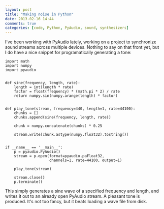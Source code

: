 ```yaml
---
layout: post
title: "Making noise in Python"
date: 2013-02-16 14:44
comments: true
categories: [code, Python, PyAudio, sound, synthesizers]
---
```


I've been working with [PyAudio](https://github.com/bastibe/PyAudio) lately, working on a project to synchronize sound streams across multiple devices. Nothing to say on that front yet, but I do have a nice snippet for programatically generating a tone:

	import math
	import numpy
	import pyaudio


	def sine(frequency, length, rate):
	    length = int(length * rate)
	    factor = float(frequency) * (math.pi * 2) / rate
	    return numpy.sin(numpy.arange(length) * factor)


	def play_tone(stream, frequency=440, length=1, rate=44100):
	    chunks = []
	    chunks.append(sine(frequency, length, rate))

	    chunk = numpy.concatenate(chunks) * 0.25

	    stream.write(chunk.astype(numpy.float32).tostring())


	if __name__ == '__main__':
	    p = pyaudio.PyAudio()
	    stream = p.open(format=pyaudio.paFloat32,
	                    channels=1, rate=44100, output=1)

	    play_tone(stream)

	    stream.close()
	    p.terminate()


This simply generates a sine wave of a specified frequency and length, and writes it out to an already open PyAudio stream. A pleasant tone is produced. It's not too fancy, but it beats loading a wave file from disk.
